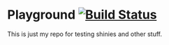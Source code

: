 # Playground [![Build Status](https://travis-ci.org/dogrizz/playground.svg?branch=master)](https://travis-ci.org/dogrizz/playground)
This is just my repo for testing shinies and other stuff.
